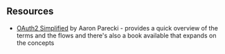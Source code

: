 ## Resources

* [OAuth2 Simplified](https://aaronparecki.com/oauth-2-simplified/) by Aaron Parecki - provides a quick overview of the terms and the flows and there's also a book available that expands on the concepts

